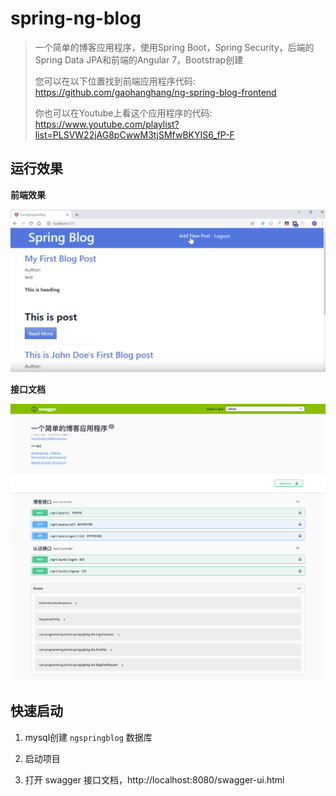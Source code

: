 # spring-ng-blog

> 一个简单的博客应用程序，使用Spring Boot，Spring Security，后端的Spring Data JPA和前端的Angular 7，Bootstrap创建
>
> 您可以在以下位置找到前端应用程序代码: https://github.com/gaohanghang/ng-spring-blog-frontend
>
> 你也可以在Youtube上看这个应用程序的代码: https://www.youtube.com/playlist?list=PLSVW22jAG8pCwwM3tjSMfwBKYIS6_fP-F

## 运行效果

**前端效果**

![](https://raw.githubusercontent.com/gaohanghang/images/master/img20190831185759.png)

**接口文档**

![](https://raw.githubusercontent.com/gaohanghang/images/master/img20190831195758.png)

## 快速启动

1. mysql创建 `ngspringblog` 数据库

2. 启动项目

3. 打开 swagger 接口文档，http://localhost:8080/swagger-ui.html

